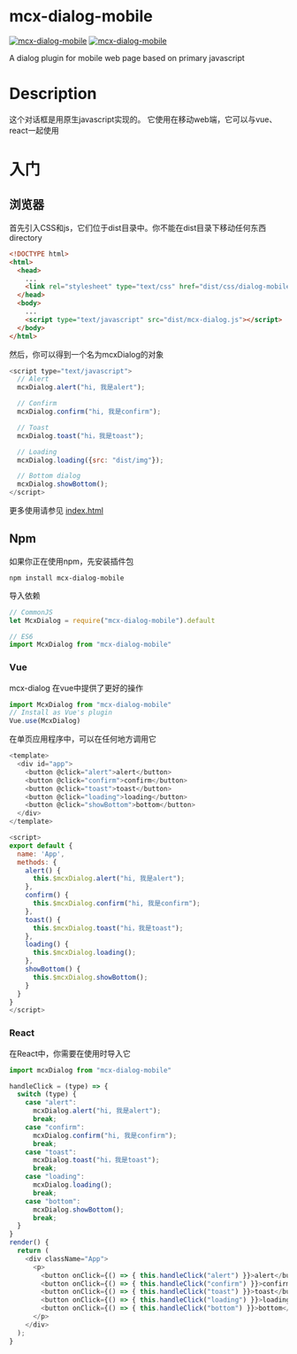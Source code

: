 # mcx-dialog-mobile

<p>
  <a href="https://github.com/code-mcx/mcx-dialog-mobile"><img src="https://img.shields.io/badge/language-javascript-green.svg" alt="mcx-dialog-mobile"></a>
  <a href="https://github.com/code-mcx/mcx-dialog-mobile"><img src="https://img.shields.io/badge/npm-v0.0.1-blue.svg" alt="mcx-dialog-mobile"></a>
</p>

A dialog plugin for mobile web page based on primary javascript

# Description

这个对话框是用原生javascript实现的。 它使用在移动web端，它可以与vue、react一起使用

# 入门

## 浏览器

首先引入CSS和js，它们位于dist目录中。你不能在dist目录下移动任何东西directory

```html
<!DOCTYPE html>
<html>
  <head>
    ...
    <link rel="stylesheet" type="text/css" href="dist/css/dialog-mobile.css"/>
  </head>
  <body>
    ...
    <script type="text/javascript" src="dist/mcx-dialog.js"></script>
  </body>
</html>
```

然后，你可以得到一个名为mcxDialog的对象

```javascript
<script type="text/javascript">
  // Alert
  mcxDialog.alert("hi, 我是alert");

  // Confirm
  mcxDialog.confirm("hi, 我是confirm");

  // Toast
  mcxDialog.toast("hi，我是toast");

  // Loading
  mcxDialog.loading({src: "dist/img"});

  // Bottom dialog
  mcxDialog.showBottom();
</script>
```
更多使用请参见 [index.html](https://github.com/code-mcx/mcx-dialog-mobile/blob/master/index.html)

## Npm

如果你正在使用npm，先安装插件包

```
npm install mcx-dialog-mobile
```

导入依赖

```javascript
// CommonJS
let McxDialog = require("mcx-dialog-mobile").default

// ES6
import McxDialog from "mcx-dialog-mobile"
```

### Vue

mcx-dialog 在vue中提供了更好的操作

```javascript
import McxDialog from "mcx-dialog-mobile"
// Install as Vue's plugin
Vue.use(McxDialog)
```

在单页应用程序中，可以在任何地方调用它

```javascript
<template>
  <div id="app">
    <button @click="alert">alert</button>
    <button @click="confirm">confirm</button>
    <button @click="toast">toast</button>
    <button @click="loading">loading</button>
    <button @click="showBottom">bottom</button>
  </div>
</template>

<script>
export default {
  name: 'App',
  methods: {
    alert() {
      this.$mcxDialog.alert("hi, 我是alert");
    },
    confirm() {
      this.$mcxDialog.confirm("hi, 我是confirm");
    },
    toast() {
      this.$mcxDialog.toast("hi，我是toast");
    },
    loading() {
      this.$mcxDialog.loading();
    },
    showBottom() {
      this.$mcxDialog.showBottom();
    }
  }
}
</script>
```
### React

在React中，你需要在使用时导入它

```javascript
import mcxDialog from "mcx-dialog-mobile"
```

```javascript
handleClick = (type) => {
  switch (type) {
    case "alert":
	  mcxDialog.alert("hi, 我是alert");
	  break;
	case "confirm":
	  mcxDialog.confirm("hi, 我是confirm");
	  break;
	case "toast":
	  mcxDialog.toast("hi，我是toast");
	  break;
	case "loading":
	  mcxDialog.loading();
	  break;
	case "bottom":
	  mcxDialog.showBottom();
	  break;
  }
}
render() {
  return (
    <div className="App">
      <p>
        <button onClick={() => { this.handleClick("alert") }}>alert</button>
        <button onClick={() => { this.handleClick("confirm") }}>confirm</button>
        <button onClick={() => { this.handleClick("toast") }}>toast</button>
        <button onClick={() => { this.handleClick("loading") }}>loading</button>
        <button onClick={() => { this.handleClick("bottom") }}>bottom</button>
      </p>
    </div>
  );
}
```
